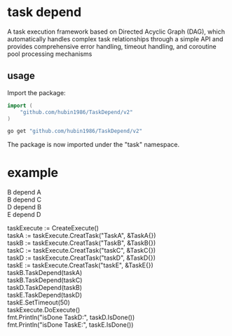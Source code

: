# task depend
A task execution framework based on Directed Acyclic Graph (DAG), which automatically handles complex 
task relationships through a simple API and provides comprehensive error handling, timeout handling, 
and coroutine pool processing mechanisms

## usage

Import the package:

```go
import (
	"github.com/hubin1986/TaskDepend/v2"
)

```

```bash
go get "github.com/hubin1986/TaskDepend/v2"
```

The package is now imported under the "task" namespace.


# example   
 B depend A  
 B depend C  
 D depend B  
 E depend D   
    
taskExecute := CreateExecute()  
taskA := taskExecute.CreatTask("TaskA", &TaskA{})  
taskB := taskExecute.CreatTask("TaskB", &TaskB{})  
taskC := taskExecute.CreatTask("taskC", &TaskC{})  
taskD := taskExecute.CreatTask("taskD", &TaskD{})  
taskE := taskExecute.CreatTask("taskE", &TaskE{})  
taskB.TaskDepend(taskA)  
taskB.TaskDepend(taskC)  
taskD.TaskDepend(taskB)  
taskE.TaskDepend(taskD)  
taskE.SetTimeout(50)    
taskExecute.DoExecute()  
fmt.Println("isDone TaskD:", taskD.IsDone())  
fmt.Println("isDone TaskE:", taskE.IsDone())  

